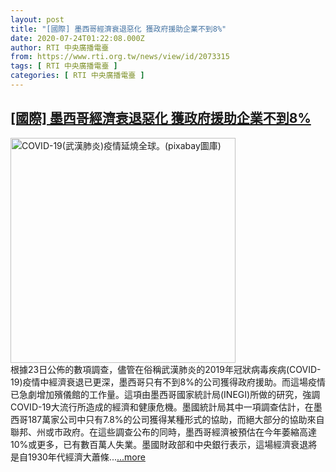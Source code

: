 ```yaml
---
layout: post
title: "[國際] 墨西哥經濟衰退惡化 獲政府援助企業不到8%"
date: 2020-07-24T01:22:08.000Z
author: RTI 中央廣播電臺
from: https://www.rti.org.tw/news/view/id/2073315
tags: [ RTI 中央廣播電臺 ]
categories: [ RTI 中央廣播電臺 ]
---
```

<!--1595553728000-->
[[國際] 墨西哥經濟衰退惡化 獲政府援助企業不到8%](https://www.rti.org.tw/news/view/id/2073315)
------

<div>
<img src="https://static.rti.org.tw/assets/thumbnails/2020/07/07/2fb84aec3ab0bb69f965ce70cc6f855b.jpg" width="360" alt="COVID-19(武漢肺炎)疫情延燒全球。(pixabay圖庫)" title="COVID-19(武漢肺炎)疫情延燒全球。(pixabay圖庫)"><br>根據23日公佈的數項調查，儘管在俗稱武漢肺炎的2019年冠狀病毒疾病(COVID-19)疫情中經濟衰退已更深，墨西哥只有不到8%的公司獲得政府援助。而這場疫情已急劇增加殯儀館的工作量。這項由墨西哥國家統計局(INEGI)所做的研究，強調COVID-19大流行所造成的經濟和健康危機。墨國統計局其中一項調查估計，在墨西哥187萬家公司中只有7.8%的公司獲得某種形式的協助，而絕大部分的協助來自聯邦、州或市政府。在這些調查公布的同時，墨西哥經濟被預估在今年萎縮高達10%或更多，已有數百萬人失業。墨國財政部和中央銀行表示，這場經濟衰退將是自1930年代經濟大蕭條...<a target="_blank" href="https://www.rti.org.tw/news/view/id/2073315">...more</a>
</div>
